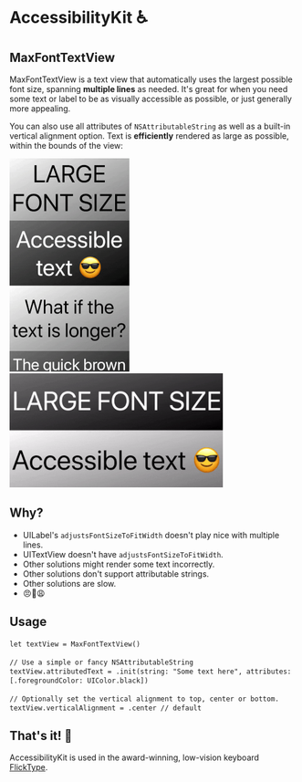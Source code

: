 # AccessibilityKit ♿️

## MaxFontTextView

MaxFontTextView is a text view that automatically uses the largest possible font size, spanning **multiple lines** as needed. It's great for when you need some text or label to be as visually accessible as possible, or just generally more appealing.

You can also use all attributes of `NSAttributableString` as well as a built-in vertical alignment option. Text is **efficiently** rendered as large as possible, within the bounds of the view:

<img src="assets/textview-portrait.gif"> <img src="assets/textview-landscape.gif">

## Why?

- UILabel's `adjustsFontSizeToFitWidth` doesn't play nice with multiple lines.
- UITextView doesn't have `adjustsFontSizeToFitWidth`.
- Other solutions might render some text incorrectly.
- Other solutions don't support attributable strings.
- Other solutions are slow.
- 😠😤😩

## Usage

```
let textView = MaxFontTextView()

// Use a simple or fancy NSAttributableString
textView.attributedText = .init(string: "Some text here", attributes: [.foregroundColor: UIColor.black])

// Optionally set the vertical alignment to top, center or bottom.
textView.verticalAlignment = .center // default

```

## That's it! 👏

AccessibilityKit is used in the award-winning, low-vision keyboard [FlickType](https://www.flicktype.com).
